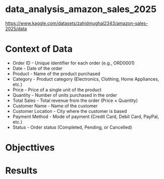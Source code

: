 # data_analysis_amazon_sales_2025
https://www.kaggle.com/datasets/zahidmughal2343/amazon-sales-2025/data

# Context of Data
- Order ID - Unique identifier for each order (e.g., ORD0001)
- Date - Date of the order
- Product - Name of the product purchased
- Category - Product category (Electronics, Clothing, Home Appliances, etc.)
- Price - Price of a single unit of the product
- Quantity - Number of units purchased in the order
- Total Sales - Total revenue from the order (Price × Quantity)
- Customer Name - Name of the customer
- Customer Location - City where the customer is based
- Payment Method - Mode of payment (Credit Card, Debit Card, PayPal, etc.)
- Status - Order status (Completed, Pending, or Cancelled)

# Objecttives


# Results
